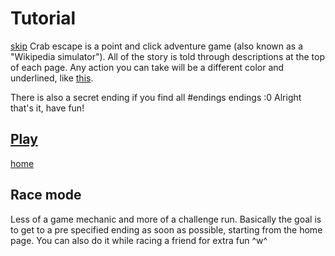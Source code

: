 # Tutorial
[skip](./game/start.md)
Crab escape is a point and click adventure game (also known as a "Wikipedia simulator"). All of the story is told through descriptions at the top of each page. Any action you can take will be a different color and underlined, like [this](./bozo.html).

There is also a secret ending if you find all #endings endings :0
Alright that's it, have fun!
## [Play](./game/Start.md)
[home](./) 

## Race mode
Less of a game mechanic and more of a challenge run. Basically the goal is to get to a pre specified ending as soon as possible, starting from the home page. You can also do it while racing a friend for extra fun ^w^